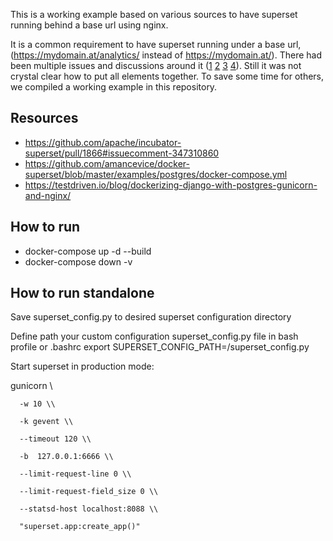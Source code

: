 This is a working example based on various sources to have superset running behind a base url using nginx.

It is a common requirement to have superset running under a base url, (https://mydomain.at/analytics/ instead of https://mydomain.at/).
There had been multiple issues and discussions around it ([1](https://github.com/apache/incubator-superset/issues/3690) [2](https://stackoverflow.com/questions/50880431/how-to-get-apache-superset-to-run-on-a-specified-path) [3](https://github.com/apache/incubator-superset/issues/985) [4](https://github.com/apache/incubator-superset/pull/1866)).
Still it was not crystal clear how to put all elements together. To save some time for others, we compiled a working example in this repository. 

## Resources
  * https://github.com/apache/incubator-superset/pull/1866#issuecomment-347310860
  * https://github.com/amancevice/docker-superset/blob/master/examples/postgres/docker-compose.yml
  * https://testdriven.io/blog/dockerizing-django-with-postgres-gunicorn-and-nginx/
  
## How to run

 * docker-compose up -d --build
 * docker-compose down -v


## How to run standalone
Save superset_config.py to desired superset configuration directory

Define path your custom configuration superset_config.py file in bash profile or .bashrc
export SUPERSET_CONFIG_PATH=<desired superset configuration directory>/superset_config.py
 
Start superset in production mode:

gunicorn \\

      -w 10 \\
      
      -k gevent \\
      
      --timeout 120 \\
      
      -b  127.0.0.1:6666 \\
      
      --limit-request-line 0 \\
      
      --limit-request-field_size 0 \\
      
      --statsd-host localhost:8088 \\
      
      "superset.app:create_app()"

